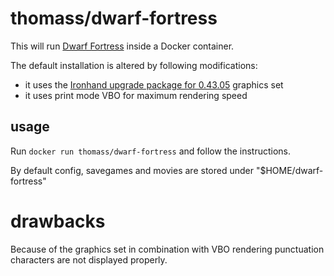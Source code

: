 # thomass/dwarf-fortress

This will run [Dwarf Fortress](http://www.bay12games.com/dwarves/) inside a Docker container.

The default installation is altered by following modifications:

- it uses the [Ironhand upgrade package for 0.43.05](http://dffd.bay12games.com/file.php?id=11349) graphics set
- it uses print mode VBO for maximum rendering speed

## usage

Run `docker run thomass/dwarf-fortress` and follow the instructions.

By default config, savegames and movies are stored under "$HOME/dwarf-fortress"

# drawbacks

Because of the graphics set in combination with VBO rendering punctuation characters are not displayed properly.
